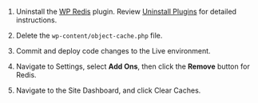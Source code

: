 1. Uninstall the [WP Redis](https://wordpress.org/plugins/wp-redis/) plugin. Review [Uninstall Plugins](/cms-admin#uninstall-plugins) for detailed instructions.

1. Delete the `wp-content/object-cache.php` file.

1. Commit and deploy code changes to the Live environment.

1. Navigate to <span class="glyphicons glyphicons-cogwheel"></span> Settings, select **Add Ons**, then click the **Remove** button for Redis.

1. Navigate to the Site Dashboard, and click <span class="glyphicons glyphicons-cleaning"></span> Clear Caches.

